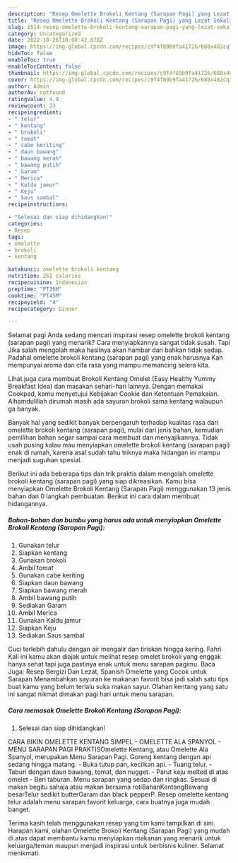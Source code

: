 ```yaml
---
description: "Resep Omelette Brokoli Kentang (Sarapan Pagi) yang Lezat Sekali"
title: "Resep Omelette Brokoli Kentang (Sarapan Pagi) yang Lezat Sekali"
slug: 1514-resep-omelette-brokoli-kentang-sarapan-pagi-yang-lezat-sekali
category: Uncategorized
date: 2022-10-26T10:08:42.078Z
image: https://img-global.cpcdn.com/recipes/c9f4f89b9fa41726/680x482cq70/omelette-brokoli-kentang-sarapan-pagi-foto-resep-utama.jpg
hideToc: false
enableToc: true
enableTocContent: false
thumbnail: https://img-global.cpcdn.com/recipes/c9f4f89b9fa41726/680x482cq70/omelette-brokoli-kentang-sarapan-pagi-foto-resep-utama.jpg
cover: https://img-global.cpcdn.com/recipes/c9f4f89b9fa41726/680x482cq70/omelette-brokoli-kentang-sarapan-pagi-foto-resep-utama.jpg
author: Admin
authorAv: notfound
ratingvalue: 4.9
reviewcount: 23
recipeingredient:
- " telur"
- " kentang"
- " brokoli"
- " tomat"
- " cabe keriting"
- " daun bawang"
- " bawang merah"
- " bawang putih"
- " Garam"
- " Merica"
- " Kaldu jamur"
- " Keju"
- " Saus sambal"
recipeinstructions:

- "Selesai dan siap dihidangkan!"
categories:
- Resep
tags:
- omelette
- brokoli
- kentang

katakunci: omelette brokoli kentang 
nutrition: 261 calories
recipecuisine: Indonesian
preptime: "PT36M"
cooktime: "PT45M"
recipeyield: "4"
recipecategory: Dinner

---
```



Selamat pagi Anda sedang mencari inspirasi resep omelette brokoli kentang (sarapan pagi) yang menarik? Cara menyiapkannya sangat tidak susah. Tapi Jika salah mengolah maka hasilnya akan hambar dan bahkan tidak sedap. Padahal omelette brokoli kentang (sarapan pagi) yang enak harusnya Kan mempunyai aroma dan cita rasa yang mampu memancing selera kita.


Lihat juga cara membuat Brokoli Kentang Omelet (Easy Healthy Yummy Breakfast Idea) dan masakan sehari-hari lainnya. Dengan memakai Cookpad, kamu menyetujui Kebijakan Cookie dan Ketentuan Pemakaian. Alhamdulillah dirumah masih ada sayuran brokoli sama kentang walaupun ga banyak.

Banyak hal yang sedikit banyak berpengaruh terhadap kualitas rasa dari omelette brokoli kentang (sarapan pagi), mulai dari jenis bahan, kemudian pemilihan bahan segar sampai cara membuat dan menyajikannya. Tidak usah pusing kalau mau menyiapkan omelette brokoli kentang (sarapan pagi) enak di rumah, karena asal sudah tahu triknya maka hidangan ini mampu menjadi suguhan spesial.


Berikut ini ada beberapa tips dan trik praktis dalam mengolah omelette brokoli kentang (sarapan pagi) yang siap dikreasikan. Kamu bisa menyiapkan Omelette Brokoli Kentang (Sarapan Pagi) menggunakan 13 jenis bahan dan 0 langkah pembuatan. Berikut ini cara dalam membuat hidangannya.

<!--inarticleads1-->

##### Bahan-bahan dan bumbu yang harus ada untuk menyiapkan Omelette Brokoli Kentang (Sarapan Pagi):

1. Gunakan  telur
1. Siapkan  kentang
1. Gunakan  brokoli
1. Ambil  tomat
1. Gunakan  cabe keriting
1. Siapkan  daun bawang
1. Siapkan  bawang merah
1. Ambil  bawang putih
1. Sediakan  Garam
1. Ambil  Merica
1. Gunakan  Kaldu jamur
1. Siapkan  Keju
1. Sediakan  Saus sambal


Cuci terlebih dahulu dengan air mengalir dan tiriskan hingga kering. Fahri Kali ini kamu akan diajak untuk melihat resep omelet brokoli yang enggak hanya sehat tapi juga pastinya enak untuk menu sarapan pagimu. Baca Juga: Resep Bergizi Dan Lezat, Spanish Omelette yang Cocok untuk Sarapan Menambahkan sayuran ke makanan favorit bisa jadi salah satu tips buat kamu yang belum terlalu suka makan sayur. Olahan kentang yang satu ini sangat nikmat dimakan pagi hari untuk menu sarapan. 

<!--inarticleads2-->

##### Cara memasak Omelette Brokoli Kentang (Sarapan Pagi):


1. Selesai dan siap dihidangkan!

CARA BIKIN OMELETTE KENTANG SIMPEL - OMELETTE ALA SPANYOL - MENU SARAPAN PAGI PRAKTISOmelette Kentang, atau Omelette Ala Spanyol, merupakan Menu Sarapan Pagi. Goreng kentang dengan api sedang hingga matang. - Buka tutup pan, kecilkan api. - Tuang telur. - Taburi dengan daun bawang, tomat, dan nugget. - Parut keju melted di atas omelet - Beri taburan. Menu sarapan yang sedap dan ringkas. Sesuai di makan begitu sahaja atau makan bersama rotiBahanKentangBawang besarTelur sedikit butterGaram dan black pepperP. Resep omelette kentang telur adalah menu sarapan favorit keluarga, cara buatnya juga mudah banget. 

Terima kasih telah menggunakan resep yang tim kami tampilkan di sini. Harapan kami, olahan Omelette Brokoli Kentang (Sarapan Pagi) yang mudah di atas dapat membantu kamu menyiapkan makanan yang menarik untuk keluarga/teman maupun menjadi inspirasi untuk berbisnis kuliner. Selamat menikmati

